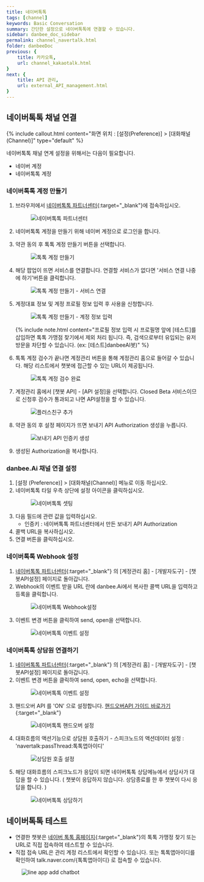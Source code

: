 ```yaml
---
title: 네이버톡톡 
tags: [channel]
keywords: Basic Conversation
summary: 간단한 설정으로 네이버톡톡에 연결할 수 있습니다.
sidebar: danbee_doc_sidebar
permalink: channel_navertalk.html
folder: danbeeDoc
previous: {
    title: 카카오톡,
    url: channel_kakaotalk.html
}
next: {
    title: API 관리,
    url: external_API_management.html
}
---
```


## 네이버톡톡 채널 연결 
 {% include callout.html content="화면 위치 : [설정(Preference)] > [대화채널(Channel)]" type="default" %}

네이버톡톡 채널 연계 설정을 위해서는 다음이 필요합니다.

* 네이버 계정
* 네이버톡톡 계정

### 네이버톡톡 계정 만들기
1. 브라우저에서 <span class="link">[네이버톡톡 파트너센터](https://partner.talk.naver.com/){:target="_blank"}</span>에 접속하십시오.
    <figure><img class="docimage" src="images/channel/navertalk/navertalk_01_partner_center.png" alt="네이버톡톡 파트너센터" style="max-width: 800px"></figure>
2. 네이버톡톡 계정을 만들기 위해 네이버 계정으로 로그인을 합니다.

3. 약관 동의 후 톡톡 계정 만들기 버튼을 선택합니다.
    <figure><img class="docimage" src="images/channel/navertalk/navertalk_02_create_talktalk.png" alt="톡톡 계정 만들기" style="max-width: 800px"></figure>
4. 해당 팝업이 뜨면 서비스를 연결합니다. 연결할 서비스가 없다면 '서비스 연결 나중에 하기'버튼을 클릭합니다. 
    <figure><img class="docimage" src="images/channel/navertalk/navertalk_03_create_talktalk_service.png" alt="톡톡 계정 만들기 - 서비스 연결" style="max-width: 800px"></figure>
5. 계정대표 정보 및 계정 프로필 정보 입력 후 사용을 신청합니다.
    <figure><img class="docimage" src="images/channel/navertalk/navertalk_04_create_talktalk_repInfo.png" alt="톡톡 계정 만들기 - 계정 정보 입력" style="max-width: 800px"></figure>
    {% include note.html content="프로필 정보 입력 시 프로필명 앞에 [테스트]를 삽입하면 톡톡 가맹점 찾기에서 제외 처리 됩니다. 즉, 검색으로부터 유입되는 유저 방문을 차단할 수 있습니다. (ex: [테스트]danbeeAI봇)" %}
6. 톡톡 계정 검수가 끝나면 계정관리 버튼을 통해 계정관리 홈으로 들어갈 수 있습니다. 해당 리스트에서 챗봇에 접근할 수 있는 URL이 제공됩니다. 
    <figure><img class="docimage" src="images/channel/navertalk/navertalk_06_talktalk_complete.png" alt="톡톡 계정 검수 완료" style="max-width: 800px"></figure>
7. 계정관리 홈에서 [챗봇 API] - [API 설정]을 선택합니다. Closed Beta 서비스이므로 신청후 검수가 통과되고 나면 API설정을 할 수 있습니다.
    <figure><img class="docimage" src="images/channel/navertalk/navertalk_07_talktalk_botAPI.png" alt="플러스친구 추가" style="max-width: 800px"></figure>
8. 약관 동의 후 설정 페이지가 뜨면 보내기 API Authorization 생성을 누릅니다.
    <figure><img class="docimage" src="images/channel/navertalk/navertalk_08_talktalk_botAPI_auth_create.png" alt="보내기 API 인증키 생성" style="max-width: 800px"></figure>
9. 생성된 Authorization을 복사합니다.

### danbee.Ai 채널 연결 설정
1. [설정 (Preference)] > [대화채널(Channel)] 메뉴로 이동 하십시오.
2. 네이버톡톡 타일 우측 상단에 설정 아이콘을 클릭하십시오.
    <figure><img class="docimage" src="images/channel/navertalk/navertalk_09_danbee_connect.png" alt="네이버톡톡 셋팅" style="max-width: 800px"></figure>
3. 다음 필드에 관련 값을 입력하십시오.
    * 인증키 : 네이버톡톡 파트너센터에서 만든 보내기 API Authorization
4. 콜백 URL을 복사하십시오.
5. 연결 버튼을 클릭하십시오.

### 네이버톡톡 Webhook 설정
1. <span class="link">[네이버톡톡 파트너센터](https://partner.talk.naver.com/){:target="_blank"}</span> 의 [계정관리 홈] - [개발자도구] - [챗봇API설정] 페이지로 돌아갑니다.
2. Webhook의 이벤트 받을 URL 란에 danbee.Ai에서 복사한 콜백 URL을 입력하고 등록을 클릭합니다.
    <figure><img class="docimage" src="images/channel/navertalk/navertalk_10_webhook.png" alt="네이버톡톡 Webhook설정" style="max-width: 800px"></figure>
3. 이벤트 변경 버튼을 클릭하여 send, open을 선택합니다.
    <figure><img class="docimage" src="images/channel/navertalk/navertalk_11_event_setting.png" alt="네이버톡톡 이벤트 설정" style="max-width: 800px"></figure>

### 네이버톡톡 상담원 연결하기
1. <span class="link">[네이버톡톡 파트너센터](https://partner.talk.naver.com/){:target="_blank"}</span> 의 [계정관리 홈] - [개발자도구] - [챗봇API설정] 페이지로 돌아갑니다.
2. 이벤트 변경 버튼을 클릭하여 send, open, echo을 선택합니다.
    <figure><img class="docimage" src="images/channel/navertalk/navertalk_14_event_setting.png" alt="네이버톡톡 이벤트 설정" style="max-width: 800px"></figure>
3. 핸드오버 API 를 'ON' 으로 설정합니다. <span class="link">[핸드오버API 가이드 바로가기](https://github.com/navertalk/chatbot-api/blob/master/handover_v1.md){:target="_blank"}</span>
    <figure><img class="docimage" src="images/channel/navertalk/navertalk_15_handover_setting.png" alt="네이버톡톡 핸드오버 설정" style="max-width: 800px"></figure>
4. 대화흐름의 액션기능으로 상담원 호출하기 - 스피크노드의 액션데이터 설정 : 'navertalk:passThread:톡톡앱아이디' 
    <figure><img class="docimage" src="images/channel/navertalk/navertalk_16_speaknode_passthread.png" alt="상담원 호출 설정" style="max-width: 800px"></figure>
5. 해당 대화흐름의 스피크노드가 응답이 되면 네이버톡톡 상담메뉴에서 상담사가 대답을 할 수 있습니다. ( 챗봇이 응답하지 않습니다. 상담종료를 한 후 챗봇이 다시 응답을 합니다. )
    <figure><img class="docimage" src="images/channel/navertalk/navertalk_17_chat_person.png" alt="네이버톡톡 상담하기" style="max-width: 800px"></figure>

## 네이버톡톡 테스트
* 연결한 챗봇은 <span class="link">[네이버 톡톡 홈페이지](https://talk.naver.com/){:target="_blank"}</span>의 톡톡 가맹정 찾기 또는 URL로 직접 접속하여 테스트할 수 있습니다. 
* 직접 접속 URL은 관리 계정 리스트에서 확인할 수 있습니다. 또는 톡톡앱아이디를 확인하여 talk.naver.com/{톡톡앱아이디} 로 접속할 수 있습니다.
<figure><img class="docimage" src="images/channel/navertalk/navertalk_13_app_id.png" alt="line app add chatbot" style="max-width: 800px"></figure>

